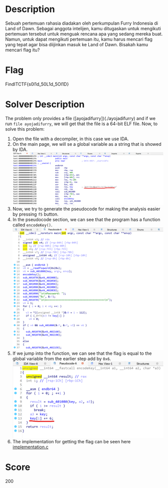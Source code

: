 # Description
Sebuah pertemuan rahasia diadakan oleh perkumpulan Furry Indonesia di Land of Dawn. Sebagai anggota intelijen, kamu ditugaskan untuk mengikuti pertemuan tersebut untuk menguak rencana apa yang sedang mereka buat. Namun, untuk dapat mengikuti pertemuan itu, kamu harus mencari flag yang tepat agar bisa diijinkan masuk ke Land of Dawn. Bisakah kamu mencari flag itu? <br/>

# Flag
FindITCTF{s0l1d_50L1d_5Ol1D}

# Solver Description
The problem only provides a file ([ayojadifurry])(./ayojadifurry) and if we run ```file ayojadifurry```, we will get that the file is a 64-bit ELF file. Now, to solve this problem:
1. Open the file with a decompiler, in this case we use IDA.
2. On the main page, we will se a global variable as a string that is showed by IDA. ![ss](./ss1.png)
3. Now, we try to generate the pseudocode for making the analysis easier by pressing ```f5``` button.
4. In the pseudocode section, we can see that the program has a function called ```encodeKey()```. ![ss](./ss2.png)
5. If we jump into the function, we can see that the flag is equal to the global variable from the earlier step add by ```0x6```. ![ss](./ss3.png)
6. The implementation for getting the flag can be seen here [implementation.c](./implementation.c)

# Score
200

